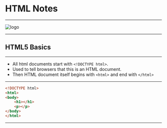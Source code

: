 # HTML Notes

<hr>

![logo](https://syntaxxx.com/wp-content/uploads/2014/08/html5-logo-600.jpg)

<hr>

## HTML5 Basics

<hr>

- All html documents start with `<!DOCTYPE html>`.
- Used to tell browsers that this is an HTML document.
- Then HTML document itself begins with `<html>` and end with `</html>`

<hr>

```html
<!DOCTYPE html>
<html>
<body>
    <h1></h1>
    <p></p>
</body>
</html>
```

<hr>